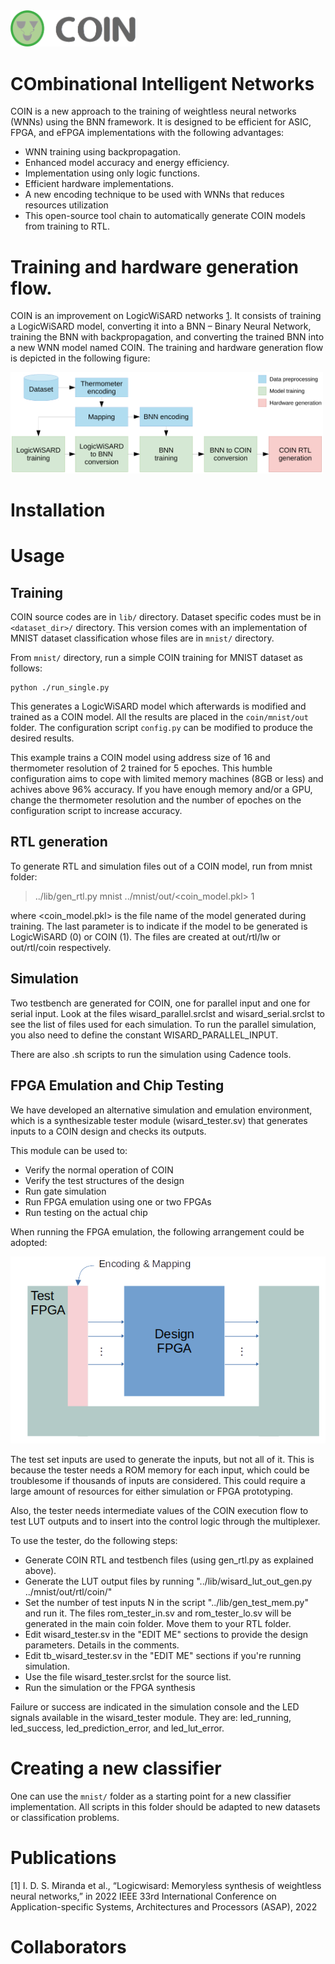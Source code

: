 <img src=./coin.png width=200 />

COmbinational Intelligent Networks
==================================

COIN is a new approach to the training of weightless neural networks (WNNs) using the BNN framework.
It is designed to be efficient for ASIC, FPGA, and eFPGA implementations with the following advantages:

- WNN training using backpropagation.
- Enhanced model accuracy and energy efficiency.
- Implementation using only logic functions.
- Efficient hardware implementations.
- A new encoding technique to be used with WNNs that reduces resources utilization
- This open-source tool chain to automatically generate COIN models from training to RTL.

# Training and hardware generation flow.

COIN is an improvement on LogicWiSARD networks [1](#publications). It consists of training a LogicWiSARD model, converting it into a BNN – Binary Neural Network, training the BNN with backpropagation, and converting the trained BNN into a new WNN model named COIN. The training and hardware generation flow is depicted in the following figure:

<img src=./coin_training.png width=500 />

# Installation

# Usage

## Training

COIN source codes are in `lib/` directory. Dataset specific codes must be in `<dataset_dir>/` directory.
This version comes with an implementation of MNIST dataset classification whose files are in `mnist/` directory.

From `mnist/` directory, run a simple COIN training for MNIST dataset as follows:

```
python ./run_single.py
```

This generates a LogicWiSARD model which afterwards is modified and trained as a COIN model. All the results are placed in the `coin/mnist/out` folder.
The configuration script `config.py` can be modified to produce the desired results.

This example trains a COIN model using address size of 16 and thermometer resolution of 2 trained for 5 epoches.
This humble configuration aims to cope with limited memory machines (8GB or less) and achives above 96% accuracy. If you have enough memory and/or a GPU, change the thermometer resolution and the number of epoches on the configuration script to increase accuracy.


## RTL generation

To generate RTL and simulation files out of a COIN model, run from mnist folder:

> ../lib/gen_rtl.py mnist ../mnist/out/<coin_model.pkl> 1

where <coin_model.pkl> is the file name of the model generated during training. The last parameter is to indicate if the model to be generated is LogicWiSARD (0) or COIN (1). The files are created at out/rtl/lw or out/rtl/coin respectively.

## Simulation

Two testbench are generated for COIN, one for parallel input and one for serial input. Look at the files wisard_parallel.srclst and wisard_serial.srclst to see the list of files used for each simulation. To run the parallel simulation, you also need to define the constant WISARD_PARALLEL_INPUT.

There are also .sh scripts to run the simulation using Cadence tools.

## FPGA Emulation and Chip Testing

We have developed an alternative simulation and emulation environment, which is a synthesizable tester module (wisard_tester.sv) that generates inputs to a COIN design and checks its outputs.

This module can be used to:

- Verify the normal operation of COIN
- Verify the test structures of the design
- Run gate simulation
- Run FPGA emulation using one or two FPGAs
- Run testing on the actual chip

When running the FPGA emulation, the following arrangement could be adopted:

![data processing flow](./fpga_proto.png)

The test set inputs are used to generate the inputs, but not all of it. This is because the tester needs a ROM memory for each input, which could be troublesome if thousands of inputs are considered. This could require a large amount of resources for either simulation or FPGA prototyping.

Also, the tester needs intermediate values of the COIN execution flow to test LUT outputs and to insert into the control logic through the multiplexer.

To use the tester, do the following steps:
- Generate COIN RTL and testbench files (using gen_rtl.py as explained above).
- Generate the LUT output files by running "../lib/wisard_lut_out_gen.py ../mnist/out/rtl/coin/"
- Set the number of test inputs N in the script "../lib/gen_test_mem.py" and run it. The files rom_tester_in.sv and rom_tester_lo.sv will be generated in the main coin folder. Move them to your RTL folder.
- Edit wisard_tester.sv in the "EDIT ME" sections to provide the design parameters. Details in the comments.
- Edit tb_wisard_tester.sv in the "EDIT ME" sections if you're running simulation.
- Use the file wisard_tester.srclst for the source list.
- Run the simulation or the FPGA synthesis

Failure or success are indicated in the simulation console and the LED signals available in the wisard_tester module. They are: led_running, led_success, led_prediction_error, and led_lut_error.



# Creating a new classifier

One can use the `mnist/` folder as a starting point for a new classifier implementation. All scripts in this folder should be 
adapted to new datasets or classification problems.

# Publications

[1] I. D. S. Miranda et al., “Logicwisard: Memoryless synthesis of weightless neural networks,” in 2022 IEEE 33rd International Conference on Application-specific Systems, Architectures and Processors (ASAP), 2022

# Collaborators

